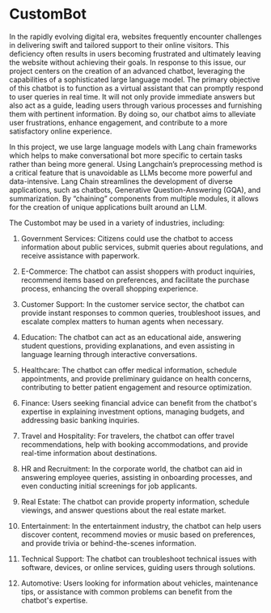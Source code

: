 # CustomBot
In the rapidly evolving digital era, websites frequently encounter challenges in delivering swift and tailored support to their online visitors. This deficiency often results in users becoming frustrated and ultimately leaving the website without achieving their goals. In response to this issue, our project centers on the creation of an advanced chatbot, leveraging the capabilities of a sophisticated large language model. The primary objective of this chatbot is to function as a virtual assistant that can promptly respond to user queries in real time. It will not only provide immediate answers but also act as a guide, leading users through various processes and furnishing them with pertinent information. By doing so, our chatbot aims to alleviate user frustrations, enhance engagement, and contribute to a more satisfactory online experience.

 In this project, we use large language models with Lang chain frameworks which helps to make conversational bot more specific to certain tasks rather than being more general. Using Langchain’s preprocessing method is a critical feature that is unavoidable as LLMs become more powerful and data-intensive. Lang Chain streamlines the development of diverse applications, such as chatbots, Generative Question-Answering (GQA), and summarization. By “chaining” components from multiple modules, it allows for the creation of unique applications built around an LLM.
 
The Custombot may be used in a variety of industries, including:

1.	Government Services: Citizens could use the chatbot to access information about public services, submit queries about regulations, and receive assistance with paperwork.
2.	E-Commerce: The chatbot can assist shoppers with product inquiries, recommend items based on preferences, and facilitate the purchase process, enhancing the overall shopping experience.
3.	Customer Support: In the customer service sector, the chatbot can provide instant responses to common queries, troubleshoot issues, and escalate complex matters to human agents when necessary.
4.	Education: The chatbot can act as an educational aide, answering student questions, providing explanations, and even assisting in language learning through interactive conversations.

5.	Healthcare: The chatbot can offer medical information, schedule appointments, and provide preliminary guidance on health concerns, contributing to better patient engagement and resource optimization.
6.	Finance: Users seeking financial advice can benefit from the chatbot's expertise in explaining investment options, managing budgets, and addressing basic banking inquiries.
7.	Travel and Hospitality: For travelers, the chatbot can offer travel recommendations, help with booking accommodations, and provide real-time information about destinations.
8.	HR and Recruitment: In the corporate world, the chatbot can aid in answering employee queries, assisting in onboarding processes, and even conducting initial screenings for job applicants.
9.	Real Estate: The chatbot can provide property information, schedule viewings, and answer questions about the real estate market.
10.	Entertainment: In the entertainment industry, the chatbot can help users discover content, recommend movies or music based on preferences, and provide trivia or behind-the-scenes information.
11.	Technical Support: The chatbot can troubleshoot technical issues with software, devices, or online services, guiding users through solutions.
12.	Automotive: Users looking for information about vehicles, maintenance tips, or assistance with common problems can benefit from the chatbot's expertise.

